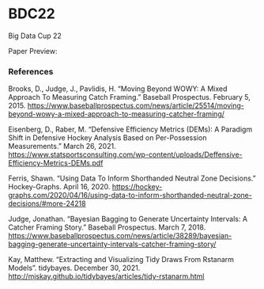 # BDC22
Big Data Cup 22

Paper Preview: 


### References

Brooks, D., Judge, J., Pavlidis, H. “Moving Beyond WOWY: A Mixed Approach To Measuring Catch Framing.” Baseball Prospectus. February 5, 2015. https://www.baseballprospectus.com/news/article/25514/moving-beyond-wowy-a-mixed-approach-to-measuring-catcher-framing/ 

Eisenberg, D., Raber, M. “Defensive Efficiency Metrics (DEMs): A Paradigm Shift in Defensive Hockey Analysis Based on Per-Possession Measurements.” March 26, 2021. https://www.statsportsconsulting.com/wp-content/uploads/Deffensive-Efficiency-Metrics-DEMs.pdf

Ferris, Shawn. “Using Data To Inform Shorthanded Neutral Zone Decisions.” Hockey-Graphs. April 16, 2020. https://hockey-graphs.com/2020/04/16/using-data-to-inform-shorthanded-neutral-zone-decisions/#more-24218

Judge, Jonathan. “Bayesian Bagging to Generate Uncertainty Intervals: A Catcher Framing Story.” Baseball Prospectus. March 7, 2018. https://www.baseballprospectus.com/news/article/38289/bayesian-bagging-generate-uncertainty-intervals-catcher-framing-story/

Kay, Matthew. “Extracting and Visualizing Tidy Draws From Rstanarm Models”. tidybayes. December 30, 2021. http://mjskay.github.io/tidybayes/articles/tidy-rstanarm.html
